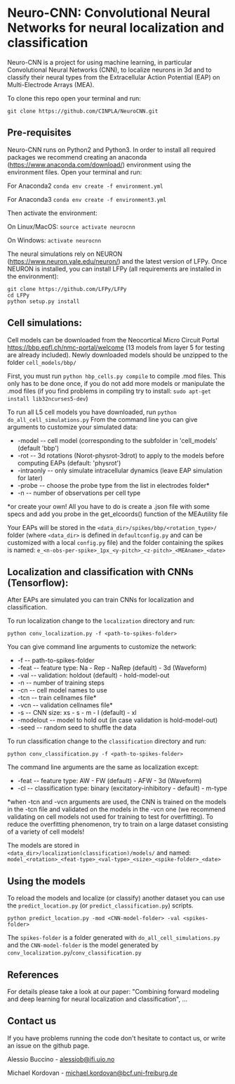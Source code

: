 # Neuro-CNN: Convolutional Neural Networks for neural localization and classification

Neuro-CNN is a project for using machine learning, in particular Convolutional Neural Networks (CNN), to localize neurons in
3d and to classify their neural types from the Extracellular Action Potential (EAP) on Multi-Electrode Arrays (MEA).

To clone this repo open your terminal and run:

`git clone https://github.com/CINPLA/NeuroCNN.git`

## Pre-requisites

Neuro-CNN runs on Python2 and Python3. In order to install all required packages we recommend creating an anaconda
(https://www.anaconda.com/download/) environment using the environment files. Open your terminal and run:

For Anaconda2
`conda env create -f environment.yml`

For Anaconda3
`conda env create -f environment3.yml`

Then activate the environment:

On Linux/MacOS:
`source activate neurocnn`

On Windows:
`activate neurocnn`

The neural simulations rely on NEURON (https://www.neuron.yale.edu/neuron/) and the latest version of LFPy. Once NEURON is installed, you can install LFPy (all requirements are installed in the environment):

```
git clone https://github.com/LFPy/LFPy
cd LFPy
python setup.py install
```

## Cell simulations:

Cell models can be downloaded from the Neocortical Micro Circuit Portal https://bbp.epfl.ch/nmc-portal/welcome
(13 models from layer 5 for testing are already included).
Newly downloaded models should be unzipped to the folder `cell_models/bbp/`

First, you must run `python hbp_cells.py compile` to compile .mod files. 
This only has to be done once, if you do not add more models or manipulate the .mod files
(if you find problems in compiling try to install: `sudo apt-get install lib32ncurses5-dev`)

To run all L5 cell models you have downloaded, run `python do_all_cell_simulations.py`
From the command line you can give arguments to customize your simulated data:

- -model -- cell model (corresponding to the subfolder in 'cell_models' (default 'bbp')
- -rot -- 3d rotations (Norot-physrot-3drot) to apply to the models before computing EAPs (default: 'physrot')  
- -intraonly -- only simulate intracellular dynamics (leave EAP simulation for later)
- -probe -- choose the probe type from the list in electrodes folder*
- -n -- number of observations per cell type

*or create your own! All you have to do is create a .json file with some specs and add you probe in the get_elcoords()
function of the MEAutility file

Your EAPs will be stored in the `<data_dir>/spikes/bbp/<rotation_type>/` folder
(where `<data_dir>` is defined in `defaultconfig.py` and can be customized with
a local `config.py` file) and the folder containing the spikes is named:
`e_<n-obs-per-spike>_1px_<y-pitch>_<z-pitch>_<MEAname>_<date>`

## Localization and classification with CNNs (Tensorflow):

After EAPs are simulated you can train CNNs for localization and classification.

To run localization change to the `localization` directory and run:

`python conv_localization.py -f <path-to-spikes-folder>`

You can give command line arguments to customize the network:

- -f -- path-to-spikes-folder
- -feat -- feature type: Na - Rep - NaRep (default) - 3d (Waveform)
- -val -- validation: holdout (default) - hold-model-out
- -n -- number of training steps
- -cn -- cell model names to use
- -tcn -- train cellnames file*
- -vcn -- validation cellnames file*
- -s -- CNN size: xs - s - m - l (default) - xl
- -modelout -- model to hold out (in case validation is hold-model-out)
- -seed -- random seed to shuffle the data

To run classification change to the `classification` directory and run:

`python conv_classification.py -f <path-to-spikes-folder>`

The command line arguments are the same as localization except:

- -feat -- feature type: AW - FW (default) - AFW - 3d (Waveform)
- -cl -- classification type: binary (excitatory-inhibitory - default) - m-type

*when -tcn and -vcn arguments are used, the CNN is trained on the models in the -tcn file and validated on the models in
the -vcn one (we recommend validating on cell models not used for training to test for overfitting). To reduce the overfitting phenomenon, try to train on a large dataset consisting of a variety of cell models!

The models are stored in `<data_dir>/localization(classification)/models/` and named:
`model_<rotation>_<feat-type>_<val-type>_<size>_<spike-folder>_<date>`

## Using the models

To reload the models and localize (or classify) another dataset you can use the `predict_location.py`
(or `predict_classification.py`) scripts.

`python predict_location.py -mod <CNN-model-folder> -val <spikes-folder>`

The `spikes-folder` is a folder generated with `do_all_cell_simulations.py` and the `CNN-model-folder` is the model generated by `conv_localization.py`/`conv_classification.py` 


## References

For details please take a look at our paper: "Combining forward modeling and deep learning for neural localization and
classification", ...

## Contact us

If you have problems running the code don't hesitate to contact us, or write an issue on the github page.

Alessio Buccino - alessiob@ifi.uio.no

Michael Kordovan - michael.kordovan@bcf.uni-freiburg.de
